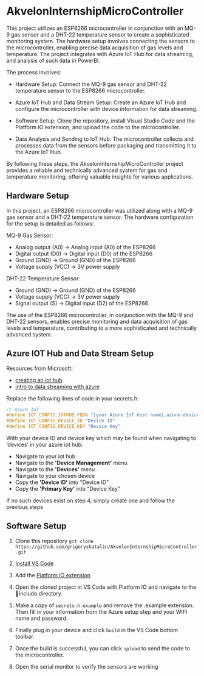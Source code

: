 # AkvelonInternshipMicroController
This project utilizes an ESP8266 microcontroller in conjunction with an MQ-9 gas sensor and a DHT-22 temperature sensor to create a sophisticated monitoring system. The hardware setup involves connecting the sensors to the microcontroller, enabling precise data acquisition of gas levels and temperature. The project integrates with Azure IoT Hub for data streaming, and analysis of such data in PowerBI.

The process involves:

* Hardware Setup: Connect the MQ-9 gas sensor and DHT-22 temperature sensor to the ESP8266 microcontroller.

* Azure IoT Hub and Data Stream Setup: Create an Azure IoT Hub and configure the microcontroller with device information for data streaming.

* Software Setup: Clone the repository, install Visual Studio Code and the Platform IO extension, and upload the code to the microcontroller.

* Data Analysis and Sending to IoT Hub: The microcontroller collects and processes data from the sensors before packaging and transmitting it to the Azure IoT Hub.

By following these steps, the AkvelonInternshipMicroController project provides a reliable and technically advanced system for gas and temperature monitoring, offering valuable insights for various applications.

## Hardware Setup
In this project, an ESP8266 microcontroller was utilized along with a MQ-9 gas sensor and a DHT-22 temperature sensor. The hardware configuration for the setup is detailed as follows:

MQ-9 Gas Sensor:

- Analog output (A0) -> Analog input (A0) of the ESP8266
- Digital output (D0) -> Digital input (D0) of the ESP8266
- Ground (GND) -> Ground (GND) of the ESP8266
- Voltage supply (VCC) -> 3V power supply

DHT-22 Temperature Sensor:

- Ground (GND) -> Ground (GND) of the ESP8266
- Voltage supply (VCC) -> 3V power supply
- Signal output (S) -> Digital input (D2) of the ESP8266

The use of the ESP8266 microcontroller, in conjunction with the MQ-9 and DHT-22 sensors, enables precise monitoring and data acquisition of gas levels and temperature, contributing to a more sophisticated and technically advanced system.



## Azure IOT Hub and Data Stream Setup
Resources from Microsoft:
- [creating an iot hub](https://learn.microsoft.com/en-us/azure/iot-hub/iot-hub-create-through-portal)
- [intro to data streaming with azure](https://learn.microsoft.com/en-us/training/modules/introduction-to-data-streaming/3-understand-event-processing)

Replace the following lines of code in your secrets.h:
```cpp
// Azure IoT
#define IOT_CONFIG_IOTHUB_FQDN "[your Azure IoT host name].azure-devices.net"
#define IOT_CONFIG_DEVICE_ID "Device ID"
#define IOT_CONFIG_DEVICE_KEY "Device Key"
```


With your device ID and device key which may be found when navigating to ‘devices’ in your azure iot hub:

- Navigate to your iot hub
- Navigate to the **'Device Management'** menu
- Navigate to the **'Devices'** menu
- Navigate to your chosen device
- Copy the **'Device ID'** into "Device ID"
- Copy the **'Primary Key'** into "Device Key"

If no such devices exist on step 4, simply create one and follow the previous steps

## Software Setup
1. Clone this repository `git clone https://github.com/grigoryshatalin/AkvelonInternshipMicroController.git`

2. [Install VS Code](https://code.visualstudio.com/)

3. Add the [Platform IO extension](https://platformio.org/install/ide?install=vscode)

3. Open the cloned project in VS Code with Platform IO and navigate to the 📁include directory. 

4. Make a copy of `secrets.h.example` and remove the .example extension. Then fill in your information from the Azure setup step and your WIFI name and password.

5. Finally plug in your device and click `build` in the VS Code bottom toolbar.

6. Once the build is successful, you can click `upload` to send the code to the microcontroller.
7. Open the serial monitor to verify the sensors are working
